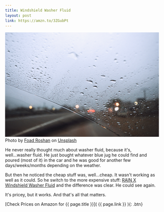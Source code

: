 ```yaml
---
title: Windshield Washer Fluid
layout: post
link: https://amzn.to/3ZGubPt
---
```

![rainx](/assets/windshield.jpg)
Photo by <a href="https://unsplash.com/@rfrsrh?utm_source=unsplash&utm_medium=referral&utm_content=creditCopyText">Foad Roshan</a> on <a href="https://unsplash.com/s/photos/windshield-wiper?utm_source=unsplash&utm_medium=referral&utm_content=creditCopyText">Unsplash</a>
  


He never really thought much about washer fluid, because it's, well...washer fluid. He just bought whatever blue jug he
could find and poured (most of it) in the car and he was good for another few days/weeks/months depending on the weather.

But then he noticed the cheap stuff was, well...cheap. It wasn't working as well as it could. So he switch to the more
expensive stuff: [RAIN X Windshield Washer Fluid](https://amzn.to/3FmEBM6) and the difference was clear. He could see again.

It's pricey, but it works. And that's all that matters.

[Check Prices on Amazon for {{ page.title }}]( {{ page.link }} ){: .btn}

